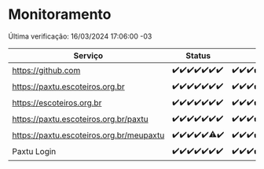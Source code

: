 # Monitoramento

Última verificação: 16/03/2024 17:06:00 -03

|Serviço|Status|Últimas 24h|
|---|---|---|
|https://github.com|<span title="2024-03-09: OK=24">✔️</span><span title="2024-03-10: OK=24">✔️</span><span title="2024-03-11: OK=24">✔️</span><span title="2024-03-12: OK=24">✔️</span><span title="2024-03-13: OK=22">✔️</span><span title="2024-03-14: OK=24">✔️</span><span title="2024-03-15: OK=20">✔️</span>|<span title="15/03/2024 17:07:00 -03 : 200">✔️</span><span title="15/03/2024 18:03:00 -03 : 200">✔️</span><span title="15/03/2024 19:06:00 -03 : 200">✔️</span><span title="15/03/2024 20:05:00 -03 : 200">✔️</span><span title="15/03/2024 21:28:00 -03 : 200">✔️</span><span title="15/03/2024 22:36:00 -03 : 200">✔️</span><span title="15/03/2024 23:12:00 -03 : 200">✔️</span><span title="16/03/2024 00:07:00 -03 : 200">✔️</span><span title="16/03/2024 01:07:00 -03 : 200">✔️</span><span title="16/03/2024 02:05:00 -03 : 200">✔️</span><span title="16/03/2024 03:07:00 -03 : 200">✔️</span><span title="16/03/2024 04:06:00 -03 : 200">✔️</span><span title="16/03/2024 05:07:00 -03 : 200">✔️</span><span title="16/03/2024 06:04:00 -03 : 200">✔️</span><span title="16/03/2024 07:06:00 -03 : 200">✔️</span><span title="16/03/2024 08:02:00 -03 : 200">✔️</span><span title="16/03/2024 09:10:00 -03 : 200">✔️</span><span title="16/03/2024 10:04:00 -03 : 200">✔️</span><span title="16/03/2024 11:03:00 -03 : 200">✔️</span><span title="16/03/2024 12:03:00 -03 : 200">✔️</span><span title="16/03/2024 13:06:00 -03 : 200">✔️</span><span title="16/03/2024 14:03:00 -03 : 200">✔️</span><span title="16/03/2024 15:06:00 -03 : 200">✔️</span><span title="16/03/2024 16:02:00 -03 : 200">✔️</span><span title="16/03/2024 17:06:00 -03 : 200">✔️</span>|
|https://paxtu.escoteiros.org.br|<span title="2024-03-09: OK=24">✔️</span><span title="2024-03-10: OK=24">✔️</span><span title="2024-03-11: OK=24">✔️</span><span title="2024-03-12: OK=24">✔️</span><span title="2024-03-13: OK=22">✔️</span><span title="2024-03-14: OK=24">✔️</span><span title="2024-03-15: OK=20">✔️</span>|<span title="15/03/2024 17:07:00 -03 : 200">✔️</span><span title="15/03/2024 18:03:00 -03 : 200">✔️</span><span title="15/03/2024 19:06:00 -03 : 200">✔️</span><span title="15/03/2024 20:05:00 -03 : 200">✔️</span><span title="15/03/2024 21:28:00 -03 : 200">✔️</span><span title="15/03/2024 22:36:00 -03 : 200">✔️</span><span title="15/03/2024 23:12:00 -03 : 200">✔️</span><span title="16/03/2024 00:07:00 -03 : 200">✔️</span><span title="16/03/2024 01:07:00 -03 : 200">✔️</span><span title="16/03/2024 02:05:00 -03 : 200">✔️</span><span title="16/03/2024 03:07:00 -03 : 200">✔️</span><span title="16/03/2024 04:06:00 -03 : 200">✔️</span><span title="16/03/2024 05:07:00 -03 : 200">✔️</span><span title="16/03/2024 06:04:00 -03 : 200">✔️</span><span title="16/03/2024 07:06:00 -03 : 200">✔️</span><span title="16/03/2024 08:02:00 -03 : 200">✔️</span><span title="16/03/2024 09:10:00 -03 : 200">✔️</span><span title="16/03/2024 10:04:00 -03 : 200">✔️</span><span title="16/03/2024 11:03:00 -03 : 200">✔️</span><span title="16/03/2024 12:03:00 -03 : 200">✔️</span><span title="16/03/2024 13:06:00 -03 : 200">✔️</span><span title="16/03/2024 14:03:00 -03 : 200">✔️</span><span title="16/03/2024 15:06:00 -03 : 200">✔️</span><span title="16/03/2024 16:02:00 -03 : 200">✔️</span><span title="16/03/2024 17:06:00 -03 : 200">✔️</span>|
|https://escoteiros.org.br|<span title="2024-03-09: OK=24">✔️</span><span title="2024-03-10: OK=24">✔️</span><span title="2024-03-11: OK=24">✔️</span><span title="2024-03-12: OK=24">✔️</span><span title="2024-03-13: OK=22">✔️</span><span title="2024-03-14: OK=24">✔️</span><span title="2024-03-15: OK=20">✔️</span>|<span title="15/03/2024 17:07:00 -03 : 200">✔️</span><span title="15/03/2024 18:03:00 -03 : 200">✔️</span><span title="15/03/2024 19:07:00 -03 : 200">✔️</span><span title="15/03/2024 20:05:00 -03 : 200">✔️</span><span title="15/03/2024 21:28:00 -03 : 200">✔️</span><span title="15/03/2024 22:36:00 -03 : 200">✔️</span><span title="15/03/2024 23:12:00 -03 : 200">✔️</span><span title="16/03/2024 00:07:00 -03 : 200">✔️</span><span title="16/03/2024 01:07:00 -03 : 200">✔️</span><span title="16/03/2024 02:05:00 -03 : 200">✔️</span><span title="16/03/2024 03:07:00 -03 : 200">✔️</span><span title="16/03/2024 04:06:00 -03 : 200">✔️</span><span title="16/03/2024 05:07:00 -03 : 200">✔️</span><span title="16/03/2024 06:04:00 -03 : 200">✔️</span><span title="16/03/2024 07:06:00 -03 : 200">✔️</span><span title="16/03/2024 08:02:00 -03 : 200">✔️</span><span title="16/03/2024 09:10:00 -03 : 200">✔️</span><span title="16/03/2024 10:04:00 -03 : 200">✔️</span><span title="16/03/2024 11:03:00 -03 : 200">✔️</span><span title="16/03/2024 12:03:00 -03 : 0">❌</span><span title="16/03/2024 13:06:00 -03 : 200">✔️</span><span title="16/03/2024 14:03:00 -03 : 200">✔️</span><span title="16/03/2024 15:06:00 -03 : 200">✔️</span><span title="16/03/2024 16:02:00 -03 : 200">✔️</span><span title="16/03/2024 17:06:00 -03 : 200">✔️</span>|
|https://paxtu.escoteiros.org.br/paxtu|<span title="2024-03-09: OK=24">✔️</span><span title="2024-03-10: OK=24">✔️</span><span title="2024-03-11: OK=24">✔️</span><span title="2024-03-12: OK=24">✔️</span><span title="2024-03-13: OK=22">✔️</span><span title="2024-03-14: OK=24">✔️</span><span title="2024-03-15: OK=20">✔️</span>|<span title="15/03/2024 17:07:00 -03 : 200">✔️</span><span title="15/03/2024 18:03:00 -03 : 200">✔️</span><span title="15/03/2024 19:07:00 -03 : 200">✔️</span><span title="15/03/2024 20:05:00 -03 : 200">✔️</span><span title="15/03/2024 21:28:00 -03 : 200">✔️</span><span title="15/03/2024 22:36:00 -03 : 200">✔️</span><span title="15/03/2024 23:12:00 -03 : 200">✔️</span><span title="16/03/2024 00:07:00 -03 : 200">✔️</span><span title="16/03/2024 01:07:00 -03 : 200">✔️</span><span title="16/03/2024 02:05:00 -03 : 200">✔️</span><span title="16/03/2024 03:07:00 -03 : 200">✔️</span><span title="16/03/2024 04:06:00 -03 : 200">✔️</span><span title="16/03/2024 05:07:00 -03 : 200">✔️</span><span title="16/03/2024 06:04:00 -03 : 200">✔️</span><span title="16/03/2024 07:06:00 -03 : 200">✔️</span><span title="16/03/2024 08:02:00 -03 : 200">✔️</span><span title="16/03/2024 09:10:00 -03 : 200">✔️</span><span title="16/03/2024 10:04:00 -03 : 200">✔️</span><span title="16/03/2024 11:03:00 -03 : 200">✔️</span><span title="16/03/2024 12:03:00 -03 : 200">✔️</span><span title="16/03/2024 13:06:00 -03 : 200">✔️</span><span title="16/03/2024 14:03:00 -03 : 200">✔️</span><span title="16/03/2024 15:06:00 -03 : 200">✔️</span><span title="16/03/2024 16:02:00 -03 : 200">✔️</span><span title="16/03/2024 17:06:00 -03 : 200">✔️</span>|
|https://paxtu.escoteiros.org.br/meupaxtu|<span title="2024-03-09: OK=24">✔️</span><span title="2024-03-10: OK=24">✔️</span><span title="2024-03-11: OK=24">✔️</span><span title="2024-03-12: OK=24">✔️</span><span title="2024-03-13: OK=22">✔️</span><span title="2024-03-14: OK=23, Falhas=1">⚠️</span><span title="2024-03-15: OK=20">✔️</span>|<span title="15/03/2024 17:07:00 -03 : 200">✔️</span><span title="15/03/2024 18:03:00 -03 : 200">✔️</span><span title="15/03/2024 19:07:00 -03 : 200">✔️</span><span title="15/03/2024 20:05:00 -03 : 200">✔️</span><span title="15/03/2024 21:28:00 -03 : 200">✔️</span><span title="15/03/2024 22:36:00 -03 : 200">✔️</span><span title="15/03/2024 23:12:00 -03 : 200">✔️</span><span title="16/03/2024 00:07:00 -03 : 200">✔️</span><span title="16/03/2024 01:07:00 -03 : 200">✔️</span><span title="16/03/2024 02:05:00 -03 : 200">✔️</span><span title="16/03/2024 03:07:00 -03 : 200">✔️</span><span title="16/03/2024 04:06:00 -03 : 200">✔️</span><span title="16/03/2024 05:07:00 -03 : 200">✔️</span><span title="16/03/2024 06:04:00 -03 : 200">✔️</span><span title="16/03/2024 07:06:00 -03 : 200">✔️</span><span title="16/03/2024 08:02:00 -03 : 200">✔️</span><span title="16/03/2024 09:10:00 -03 : 200">✔️</span><span title="16/03/2024 10:04:00 -03 : 200">✔️</span><span title="16/03/2024 11:03:00 -03 : 200">✔️</span><span title="16/03/2024 12:03:00 -03 : 200">✔️</span><span title="16/03/2024 13:06:00 -03 : 200">✔️</span><span title="16/03/2024 14:03:00 -03 : 200">✔️</span><span title="16/03/2024 15:06:00 -03 : 200">✔️</span><span title="16/03/2024 16:02:00 -03 : 200">✔️</span><span title="16/03/2024 17:06:00 -03 : 200">✔️</span>|
|Paxtu Login|<span title="2024-03-09: OK=24">✔️</span><span title="2024-03-10: OK=24">✔️</span><span title="2024-03-11: OK=24">✔️</span><span title="2024-03-12: OK=24">✔️</span><span title="2024-03-13: OK=22">✔️</span><span title="2024-03-14: OK=24">✔️</span><span title="2024-03-15: OK=20">✔️</span>|<span title="15/03/2024 17:07:00 -03 : 200">✔️</span><span title="15/03/2024 18:03:00 -03 : 200">✔️</span><span title="15/03/2024 19:07:00 -03 : 200">✔️</span><span title="15/03/2024 20:05:00 -03 : 200">✔️</span><span title="15/03/2024 21:28:00 -03 : 200">✔️</span><span title="15/03/2024 22:36:00 -03 : 200">✔️</span><span title="15/03/2024 23:12:00 -03 : 200">✔️</span><span title="16/03/2024 00:07:00 -03 : 200">✔️</span><span title="16/03/2024 01:07:00 -03 : 200">✔️</span><span title="16/03/2024 02:05:00 -03 : 200">✔️</span><span title="16/03/2024 03:07:00 -03 : 200">✔️</span><span title="16/03/2024 04:06:00 -03 : 200">✔️</span><span title="16/03/2024 05:07:00 -03 : 200">✔️</span><span title="16/03/2024 06:04:00 -03 : 200">✔️</span><span title="16/03/2024 07:06:00 -03 : 200">✔️</span><span title="16/03/2024 08:02:00 -03 : 200">✔️</span><span title="16/03/2024 09:10:00 -03 : 200">✔️</span><span title="16/03/2024 10:04:00 -03 : 200">✔️</span><span title="16/03/2024 11:03:00 -03 : 200">✔️</span><span title="16/03/2024 12:03:00 -03 : 200">✔️</span><span title="16/03/2024 13:06:00 -03 : 200">✔️</span><span title="16/03/2024 14:03:00 -03 : 200">✔️</span><span title="16/03/2024 15:06:00 -03 : 200">✔️</span><span title="16/03/2024 16:02:00 -03 : 200">✔️</span><span title="16/03/2024 17:06:00 -03 : 200">✔️</span>|
